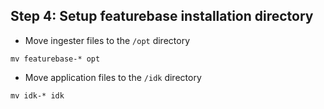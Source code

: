 ## Step 4: Setup featurebase installation directory

* Move ingester files to the `/opt` directory

```
mv featurebase-* opt
```

* Move application files to the `/idk` directory

```
mv idk-* idk
```
